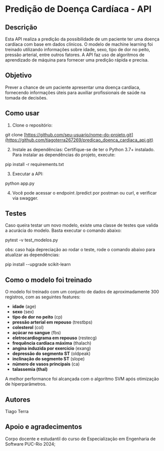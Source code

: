 # Predição de Doença Cardíaca - API


## Descrição
Esta API realiza a predição da possibilidade de um paciente ter uma doença cardíaca com base em dados clínicos. O modelo de machine learning foi treinado utilizando informações sobre idade, sexo, tipo de dor no peito, pressão arterial, entre outros fatores. A API faz uso de algoritmos de aprendizado de máquina para fornecer uma predição rápida e precisa.

## Objetivo
Prever a chance de um paciente apresentar uma doença cardíaca, fornecendo informações úteis para auxiliar profissionais de saúde na tomada de decisões.

## Como usar

1. Clone o repositório:

  git clone [https://github.com/seu-usuario/nome-do-projeto.git](https://github.com/tiagoterra267269/predicao_doenca_cardiaca_api.git)

2. Instale as dependências: Certifique-se de ter o Python 3.7+ instalado. Para instalar as dependências do projeto, execute:

  pip install -r requirements.txt

3. Executar a API:

  python app.py

4. Você pode acessar o endpoint /predict por postman ou curl, e verificar via swagger.

## Testes

Caso queira testar um novo modelo, existe uma classe de testes que valida a acurácia do modelo. Basta executar o comando abaixo:

pytest -v test_modelos.py

obs: caso haja depreciação ao rodar o teste, rode o comando abaixo para atualizar as dependências:

pip install --upgrade scikit-learn

## Como o modelo foi treinado
O modelo foi treinado com um conjunto de dados de aproximadamente 300 registros, com as seguintes features:

- **idade** (age)
- **sexo** (sex)
- **tipo de dor no peito** (cp)
- **pressão arterial em repouso** (trestbps)
- **colesterol** (col)
- **açúcar no sangue** (fbs)
- **eletrocardiograma em repouso** (restecg)
- **frequência cardíaca máxima** (thalach)
- **angina induzida por exercício** (exang)
- **depressão do segmento ST** (oldpeak)
- **inclinação do segmento ST** (slope)
- **número de vasos principais** (ca)
- **talassemia (thal)**
  
A melhor performance foi alcançada com o algoritmo SVM após otimização de hiperparâmetros.

## Autores
  
  Tiago Terra

## Apoio e agradecimentos

   Corpo docente e estudantil do curso de Especialização em Engenharia de Software PUC-Rio 2024; 
